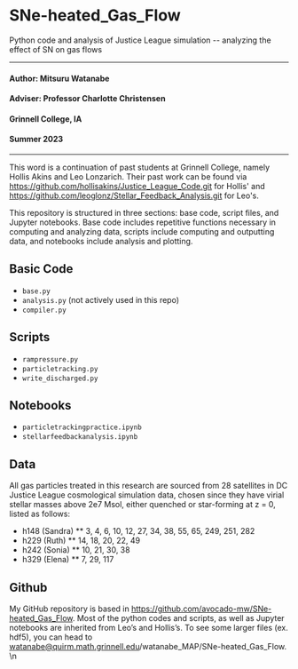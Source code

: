# SNe-heated_Gas_Flow
Python code and analysis of Justice League simulation -- analyzing the effect of SN on gas flows

---
#### Author: Mitsuru Watanabe

#### Adviser: Professor Charlotte Christensen

#### Grinnell College, IA

#### Summer 2023 

---

This word is a continuation of past students at Grinnell College, namely Hollis Akins and Leo Lonzarich. Their past work can be found via https://github.com/hollisakins/Justice_League_Code.git for Hollis' and https://github.com/leoglonz/Stellar_Feedback_Analysis.git for Leo's. <par>

This repository is structured in three sections: base code, script files, and Jupyter notebooks. Base code includes repetitive functions necessary in computing and analyzing data, scripts include computing and outputting data, and notebooks include analysis and plotting. <par>

## Basic Code
* `base.py`
* `analysis.py` (not actively used in this repo)
* `compiler.py`

## Scripts
* `rampressure.py`
* `particletracking.py`
* `write_discharged.py`

## Notebooks
* `particletrackingpractice.ipynb`
* `stellarfeedbackanalysis.ipynb`

## Data
All gas particles treated in this research are sourced from 28 satellites in DC Justice League cosmological simulation data, chosen since they have virial stellar masses above 2e7 Msol, either quenched or star-forming at z = 0, listed as follows:
* h148 (Sandra)
** 3, 4, 6, 10, 12, 27, 34, 38, 55, 65, 249, 251, 282
* h229 (Ruth)
** 14, 18, 20, 22, 49
* h242 (Sonia)
** 10, 21, 30, 38
* h329 (Elena)
** 7, 29, 117

## Github
My GitHub repository is based in https://github.com/avocado-mw/SNe-heated_Gas_Flow.
Most of the python codes and scripts, as well as Jupyter notebooks are inherited from Leo’s and Hollis’s. To see some larger files (ex. hdf5), you can head to watanabe@quirm.math.grinnell.edu/watanabe_MAP/SNe-heated_Gas_Flow. \n
